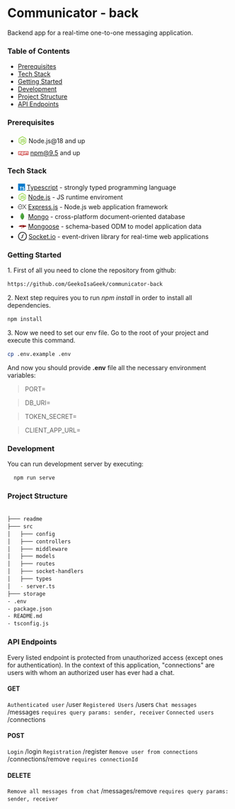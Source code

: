 # Communicator - back

Backend app for a real-time one-to-one messaging application.

### Table of Contents

-  [Prerequisites](#prerequisites)
-  [Tech Stack](#tech-stack)
-  [Getting Started](#getting-started)
-  [Development](#development)
-  [Project Structure](#project-structure)
-  [API Endpoints](#api-endpoints)

### Prerequisites

-  <img src="readme/assets/node.svg" height="20" style="position: relative;  top: 4px;" /> Node.js@18 and up
-  <img src="readme/assets/npm.svg" height="24" style="position: relative; top:8px; " /> npm@9.5 and up

### Tech Stack

-  <img src="readme/assets/ts.svg" height="16" style="position: relative; top: 2px;" /> [Typescript](https://www.typescriptlang.org/) - strongly typed programming language
-  <img src="readme/assets/node.svg" height="19" style="position: relative; top: 4px;" /> [Node.js](https://nodejs.org/en) - JS runtime enviroment
-  <img src="readme/assets/express.svg" height="19" style="position: relative; top: 4px; " /> [Express.js](https://expressjs.com/) - Node.js web application framework
-  <img src="readme/assets/mongo.svg" height="19" style="position: relative; top: 4px;" /> [Mongo](https://www.mongodb.com/) - cross-platform document-oriented database
-  <img src="readme/assets/mongoose.png" height="19" style="position: relative; top: 4px;" /> [Mongoose](https://mongoosejs.com/) - schema-based ODM to model application data
-  <img src="readme/assets/socketio.svg" height="20" style="position: relative; top: 4px;" /> [Socket.io](https://socket.io/) - event-driven library for real-time web applications

### Getting Started

1\. First of all you need to clone the repository from github:

```sh
https://github.com/GeekoIsaGeek/communicator-back
```

2\. Next step requires you to run _npm install_ in order to install all dependencies.

```sh
npm install
```

3\. Now we need to set our env file. Go to the root of your project and execute this command.

```sh
cp .env.example .env
```

And now you should provide **.env** file all the necessary environment variables:

> PORT=

> DB_URI=

> TOKEN_SECRET=

> CLIENT_APP_URL=

### Development

You can run development server by executing:

```sh
  npm run serve
```

### Project Structure

```bash

├─── readme
├─── src
│   ├─── config
│   ├─── controllers
│   ├─── middleware
│   ├─── models
│   ├─── routes
│   ├─── socket-handlers
│   ├─── types
│   - server.ts
├─── storage
- .env
- package.json
- README.md
- tsconfig.js
```

### API Endpoints

Every listed endpoint is protected from unauthorized access (except ones for authentication). In the context of this application, "connections" are users with whom an authorized user has ever had a chat.

#### GET

`Authenticated user` /user
`Registered Users` /users
`Chat messages` /messages `requires query params: sender, receiver`
`Connected users` /connections

#### POST

`Login` /login
`Registration` /register
`Remove user from connections` /connections/remove `requires connectionId`

#### DELETE

`Remove all messages from chat` /messages/remove `requires query params: sender, receiver`
